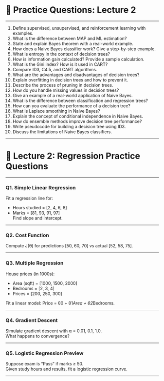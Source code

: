 # 📝 Practice Questions: Lecture 2

---
1. Define supervised, unsupervised, and reinforcement learning with examples.
2. What is the difference between MAP and ML estimation?
3. State and explain Bayes theorem with a real-world example.
4. How does a Naive Bayes classifier work? Give a step-by-step example.
5. What is entropy in the context of decision trees?
6. How is information gain calculated? Provide a sample calculation.
7. What is the Gini index? How is it used in CART?
8. Compare ID3, C4.5, and CART algorithms.
9. What are the advantages and disadvantages of decision trees?
10. Explain overfitting in decision trees and how to prevent it.
11. Describe the process of pruning in decision trees.
12. How do you handle missing values in decision trees?
13. Give an example of a real-world application of Naive Bayes.
14. What is the difference between classification and regression trees?
15. How can you evaluate the performance of a decision tree?
16. What is Laplace smoothing in Naive Bayes?
17. Explain the concept of conditional independence in Naive Bayes.
18. How do ensemble methods improve decision tree performance?
19. Write pseudocode for building a decision tree using ID3.
20. Discuss the limitations of Naive Bayes classifiers.

---

# 📘 Lecture 2: Regression Practice Questions

---

### Q1. Simple Linear Regression
Fit a regression line for:  
- Hours studied = [2, 4, 6, 8]  
- Marks = [81, 93, 91, 97]  
Find slope and intercept.

---

### Q2. Cost Function
Compute J(θ) for predictions [50, 60, 70] vs actual [52, 58, 75].

---

### Q3. Multiple Regression
House prices (in 1000s):  
- Area (sqft) = [1000, 1500, 2000]  
- Bedrooms = [2, 3, 4]  
- Prices = [200, 250, 300]  

Fit a linear model: Price = θ0 + θ1*Area + θ2*Bedrooms.

---

### Q4. Gradient Descent
Simulate gradient descent with α = 0.01, 0.1, 1.0.  
What happens to convergence?

---

### Q5. Logistic Regression Preview
Suppose exam is “Pass” if marks ≥ 50.  
Given study hours and results, fit a logistic regression curve.

---
